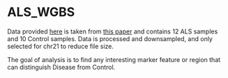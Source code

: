 # ALS_WGBS
Data provided [here](https://drive.google.com/file/d/1Xt4SPbL8sYa9WAnUP_j0rZ_T9AJl7oTr/view) is taken from [this paper](https://www.nature.com/articles/s41467-021-22901-x#Sec11) and contains 12 ALS samples and 10 Control samples. Data is processed and downsampled, and only selected for chr21 to reduce file size. 

The goal of analysis is to find any interesting marker feature or region that can distinguish Disease from Control.
